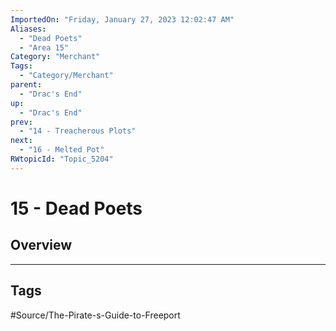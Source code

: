```yaml
---
ImportedOn: "Friday, January 27, 2023 12:02:47 AM"
Aliases:
  - "Dead Poets"
  - "Area 15"
Category: "Merchant"
Tags:
  - "Category/Merchant"
parent:
  - "Drac's End"
up:
  - "Drac's End"
prev:
  - "14 - Treacherous Plots"
next:
  - "16 - Melted Pot"
RWtopicId: "Topic_5204"
---
```

# 15 - Dead Poets
## Overview

---
## Tags
#Source/The-Pirate-s-Guide-to-Freeport

